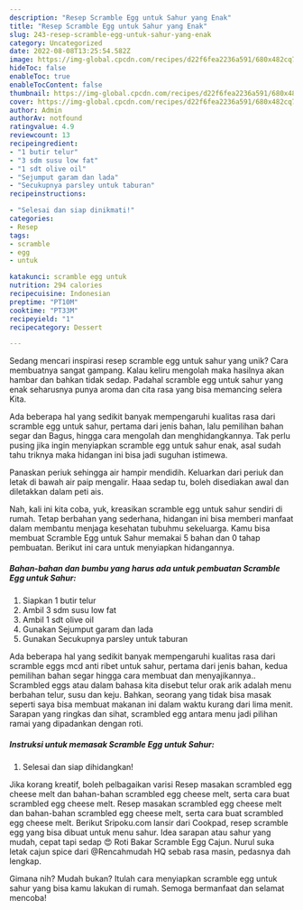 ```yaml
---
description: "Resep Scramble Egg untuk Sahur yang Enak"
title: "Resep Scramble Egg untuk Sahur yang Enak"
slug: 243-resep-scramble-egg-untuk-sahur-yang-enak
category: Uncategorized
date: 2022-08-08T13:25:54.582Z
image: https://img-global.cpcdn.com/recipes/d22f6fea2236a591/680x482cq70/scramble-egg-untuk-sahur-foto-resep-utama.jpg
hideToc: false
enableToc: true
enableTocContent: false
thumbnail: https://img-global.cpcdn.com/recipes/d22f6fea2236a591/680x482cq70/scramble-egg-untuk-sahur-foto-resep-utama.jpg
cover: https://img-global.cpcdn.com/recipes/d22f6fea2236a591/680x482cq70/scramble-egg-untuk-sahur-foto-resep-utama.jpg
author: Admin
authorAv: notfound
ratingvalue: 4.9
reviewcount: 13
recipeingredient:
- "1 butir telur"
- "3 sdm susu low fat"
- "1 sdt olive oil"
- "Sejumput garam dan lada"
- "Secukupnya parsley untuk taburan"
recipeinstructions:

- "Selesai dan siap dinikmati!"
categories:
- Resep
tags:
- scramble
- egg
- untuk

katakunci: scramble egg untuk 
nutrition: 294 calories
recipecuisine: Indonesian
preptime: "PT10M"
cooktime: "PT33M"
recipeyield: "1"
recipecategory: Dessert

---
```





Sedang mencari inspirasi resep scramble egg untuk sahur yang unik? Cara membuatnya sangat gampang. Kalau keliru mengolah maka hasilnya akan hambar dan bahkan tidak sedap. Padahal scramble egg untuk sahur yang enak seharusnya punya aroma dan cita rasa yang bisa memancing selera Kita.





Ada beberapa hal yang sedikit banyak mempengaruhi kualitas rasa dari scramble egg untuk sahur, pertama dari jenis bahan, lalu pemilihan bahan segar dan Bagus, hingga cara mengolah dan menghidangkannya. Tak perlu pusing jika ingin menyiapkan scramble egg untuk sahur enak,      asal sudah tahu triknya maka hidangan ini bisa jadi suguhan istimewa.














Panaskan periuk sehingga air hampir mendidih. Keluarkan dari periuk dan letak di bawah air paip mengalir. Haaa sedap tu, boleh disediakan awal dan diletakkan dalam peti ais.






Nah, kali ini kita coba, yuk, kreasikan scramble egg untuk sahur sendiri di rumah. Tetap berbahan yang sederhana, hidangan ini bisa memberi manfaat dalam membantu menjaga kesehatan tubuhmu sekeluarga. Kamu bisa membuat Scramble Egg untuk Sahur memakai 5 bahan dan 0 tahap pembuatan. Berikut ini cara untuk menyiapkan hidangannya.

<!--inarticleads1-->

##### Bahan-bahan dan bumbu yang harus ada untuk pembuatan Scramble Egg untuk Sahur:

1. Siapkan 1 butir telur
1. Ambil 3 sdm susu low fat
1. Ambil 1 sdt olive oil
1. Gunakan Sejumput garam dan lada
1. Gunakan Secukupnya parsley untuk taburan


Ada beberapa hal yang sedikit banyak mempengaruhi kualitas rasa dari scramble eggs mcd anti ribet untuk sahur, pertama dari jenis bahan, kedua pemilihan bahan segar hingga cara membuat dan menyajikannya.. Scrambled eggs atau dalam bahasa kita disebut telur orak arik adalah menu berbahan telur, susu dan keju. Bahkan, seorang yang tidak bisa masak seperti saya bisa membuat makanan ini dalam waktu kurang dari lima menit. Sarapan yang ringkas dan sihat, scrambled egg antara menu jadi pilihan ramai yang dipadankan dengan roti. 

<!--inarticleads2-->

##### Instruksi untuk memasak Scramble Egg untuk Sahur:


1. Selesai dan siap dihidangkan!

Jika korang kreatif, boleh pelbagaikan varisi Resep masakan scrambled egg cheese melt dan bahan-bahan scrambled egg cheese melt, serta cara buat scrambled egg cheese melt. Resep masakan scrambled egg cheese melt dan bahan-bahan scrambled egg cheese melt, serta cara buat scrambled egg cheese melt. Berikut Sripoku.com lansir dari Cookpad, resep scramble egg yang bisa dibuat untuk menu sahur. Idea sarapan atau sahur yang mudah, cepat tapi sedap 😍 Roti Bakar Scramble Egg Cajun. Nurul suka letak cajun spice dari @Rencahmudah HQ sebab rasa masin, pedasnya dah lengkap. 

Gimana nih? Mudah bukan? Itulah cara menyiapkan scramble egg untuk sahur yang bisa kamu lakukan di rumah. Semoga bermanfaat dan selamat mencoba!
